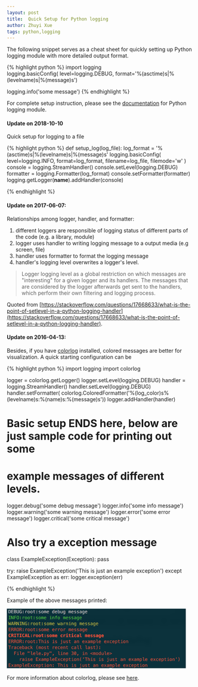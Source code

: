 ```yaml
---
layout: post
title:  Quick Setup for Python logging
author: Zhuyi Xue
tags: python,logging
---
```


The following snippet serves as a cheat sheet for quickly setting up Python
logging module with more detailed output format.

{% highlight python %}
import logging  
logging.basicConfig(
    level=logging.DEBUG, format='%(asctime)s|%(levelname)s|%(message)s')

logging.info('some message')
{% endhighlight %}

For complete setup instruction, please see the
 [documentation](https://docs.python.org/2/library/logging.html) for Python
 logging module.

#### Update on 2018-10-10

Quick setup for logging to a file

{% highlight python %}
def setup_log(log_file):
    log_format = '%(asctime)s|%(levelname)s|%(message)s'
    logging.basicConfig(
        level=logging.INFO,
        format=log_format,
        filename=log_file,
        filemode='w'
    )
    console = logging.StreamHandler()
    console.setLevel(logging.DEBUG)
    formatter = logging.Formatter(log_format)
    console.setFormatter(formatter)
    logging.getLogger(__name__).addHandler(console)

{% endhighlight %}

#### Update on 2017-06-07:

Relationships among logger, handler, and formatter:

1. different loggers are responsible of logging status of different parts of the
   code (e.g. a library, module)
1. logger uses handler to writing logging message to a output media (e.g screen,
   file)
1. handler uses formatter to format the logging message
1. handler's logging level overwrites a logger's level. 


> Logger logging level as a global restriction on which messages are
> "interesting" for a given logger and its handlers. The messages that are
> considered by the logger afterwards get sent to the handlers, which perform
> their own filtering and logging process.

Quoted from
[https://stackoverflow.com/questions/17668633/what-is-the-point-of-setlevel-in-a-python-logging-handler](https://stackoverflow.com/questions/17668633/what-is-the-point-of-setlevel-in-a-python-logging-handler).

#### Update on 2016-04-13:

Besides, if you have [colorlog](https://github.com/borntyping/python-colorlog)
installed, colored messages are better for visualization. A quick starting
configuration can be

{% highlight python %}
import logging
import colorlog

logger = colorlog.getLogger()
logger.setLevel(logging.DEBUG)
handler = logging.StreamHandler()
handler.setLevel(logging.DEBUG)
handler.setFormatter(
    colorlog.ColoredFormatter('%(log_color)s%(levelname)s:%(name)s:%(message)s'))
logger.addHandler(handler)


# Basic setup ENDS here, below are just sample code for printing out some
# example messages of different levels.

logger.debug('some debug message')
logger.info('some info message')
logger.warning('some warning message')
logger.error('some error message')
logger.critical('some critical message')

# Also try a exception message
class ExampleException(Exception):
    pass
	
try:
    raise ExampleException('This is just an example exception')
except ExampleException as err:
	logger.exception(err)

{% endhighlight %}

Example of the above messages printed:

<!-- surprised that html can be included in markdown directly,
http://daringfireball.net/projects/markdown/syntax#html -->
<!-- also, too lazy to format the colors in raw html -->
<p><img src="/assets/colorlog_example_messages.png" alt="Colorlog example messages"
width="480"/></p>

For more information about colorlog, please see
[here](https://github.com/borntyping/python-colorlog).
